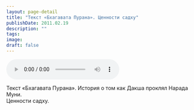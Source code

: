 ```yaml
---
layout: page-detail
title: "Текст «Бхагавата Пурана». Ценности садху"
publishDate: 2011.02.19
description: ""
tags:
image:
draft: false
---
```


<audio title="2011.02.19 - Текст «Бхагавата Пурана». Ценности садху.mp3" src="https://filer-api.advayta.org/v1.0/public/files/74802" controls=""></audio>

 Текст «Бхагавата Пурана». История о том как Дакша проклял Нарада Муни.   
 Ценности садху.  

  
